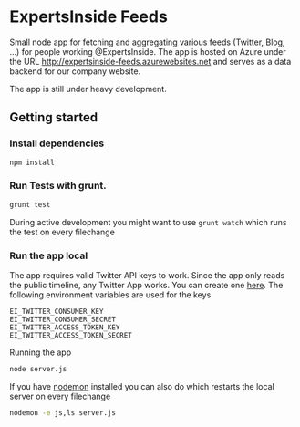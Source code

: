 ExpertsInside Feeds
===================

Small node app for fetching and aggregating various feeds (Twitter, Blog, ...)
for people working @ExpertsInside. The app is hosted on Azure under the URL
  http://expertsinside-feeds.azurewebsites.net and serves as a data backend for
  our company website.

The app is still under heavy development.

Getting started
---------------

### Install dependencies

```sh
npm install
```

### Run Tests with grunt.

```sh
grunt test
```

During active development you might want to use `grunt watch` which runs the
test on every filechange

### Run the app local

The app requires valid Twitter API keys to work. Since the app only reads the
public timeline, any Twitter App works. You can create one
[here](https://dev.twitter.com/apps). The following environment variables are
used for the keys

```
EI_TWITTER_CONSUMER_KEY
EI_TWITTER_CONSUMER_SECRET
EI_TWITTER_ACCESS_TOKEN_KEY
EI_TWITTER_ACCESS_TOKEN_SECRET
```

Running the app

```sh
node server.js
```

If you have [nodemon](https://github.com/remy/nodemon) installed you can also do
which restarts the local server on every filechange

```sh
nodemon -e js,ls server.js
```
